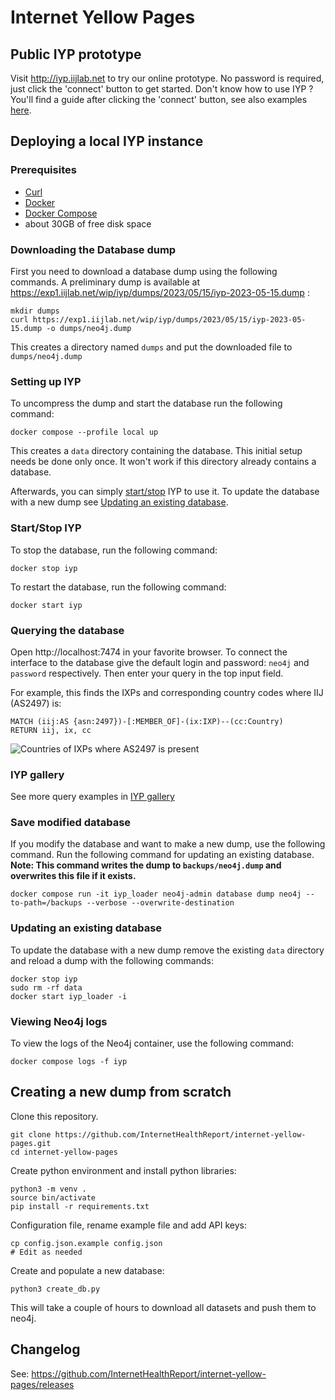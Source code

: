 # Internet Yellow Pages

## Public IYP prototype

Visit http://iyp.iijlab.net to try our online prototype. No password is required, just click the 'connect' button to get started. Don't know how to use IYP ? You'll find a guide after clicking the 'connect' button, see also examples [here](https://github.com/InternetHealthReport/internet-yellow-pages/blob/main/documentation/gallery.md).

## Deploying a local IYP instance

### Prerequisites
- [Curl](https://curl.se/download.html)
- [Docker](https://www.docker.com/)
- [Docker Compose](https://docs.docker.com/compose/install/)
- about 30GB of free disk space

### Downloading the Database dump
First you need to download a database dump using the following commands. 
A preliminary dump is available at https://exp1.iijlab.net/wip/iyp/dumps/2023/05/15/iyp-2023-05-15.dump :
```
mkdir dumps
curl https://exp1.iijlab.net/wip/iyp/dumps/2023/05/15/iyp-2023-05-15.dump -o dumps/neo4j.dump
```

This creates a directory named `dumps` and put the downloaded file to `dumps/neo4j.dump`

### Setting up IYP
To uncompress the dump and start the database run the following command:
```
docker compose --profile local up
```
This creates a `data` directory containing the database. 
This initial setup needs be done only once. 
It won't work if this directory already contains a database.

Afterwards, you can simply [start/stop](#startstop-iyp) IYP to use it. 
To update the database with a new dump see [Updating an existing database](#updating-an-existing-database).


### Start/Stop IYP
To stop the database, run the following command:
```
docker stop iyp
```

To restart the database, run the following command:
```
docker start iyp
```


### Querying the database

Open http://localhost:7474 in your favorite browser. To connect the interface to the database give
the default login and password: `neo4j` and `password` respectively. Then enter your query in the top input field.

For example, this finds the IXPs and corresponding country codes where IIJ (AS2497) is:
```cypher
MATCH (iij:AS {asn:2497})-[:MEMBER_OF]-(ix:IXP)--(cc:Country)
RETURN iij, ix, cc
```
![Countries of IXPs where AS2497 is present](/documentation/assets/gallery/as2497ixpCountry.svg)

### IYP gallery

See more query examples in [IYP gallery](/documentation/gallery.md)

### Save modified database

If you modify the database and want to make a new dump, use the following command. Run the following command for updating an existing database. **Note: This command writes the dump to `backups/neo4j.dump` and overwrites this file if it exists.** 
```
docker compose run -it iyp_loader neo4j-admin database dump neo4j --to-path=/backups --verbose --overwrite-destination
```

### Updating an existing database

To update the database with a new dump remove the existing `data` directory and 
reload a dump with the following commands:
```
docker stop iyp
sudo rm -rf data
docker start iyp_loader -i
```

### Viewing Neo4j logs
To view the logs of the Neo4j container, use the following command:
```
docker compose logs -f iyp
```


## Creating a new dump from scratch

Clone this repository.
```
git clone https://github.com/InternetHealthReport/internet-yellow-pages.git
cd internet-yellow-pages
```

Create python environment and install python libraries:
```
python3 -m venv .
source bin/activate
pip install -r requirements.txt
```

Configuration file, rename example file and add API keys:
```
cp config.json.example config.json
# Edit as needed
```

Create and populate a new database:
```
python3 create_db.py
```
This will take a couple of hours to download all datasets and push them to neo4j.

## Changelog

See: https://github.com/InternetHealthReport/internet-yellow-pages/releases

